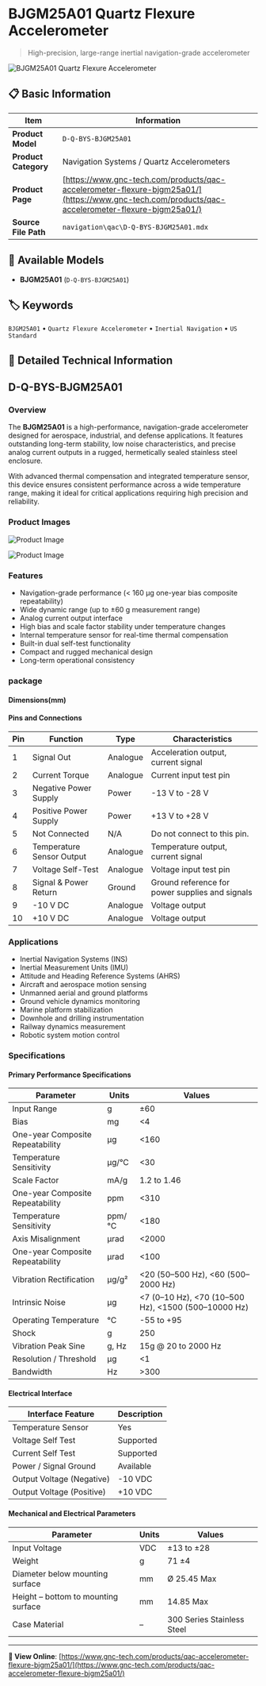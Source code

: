 # BJGM25A01 Quartz Flexure Accelerometer

> High-precision, large-range inertial navigation-grade accelerometer

![BJGM25A01 Quartz Flexure Accelerometer](https://www.gnc-tech.com/products/navigation/qac/D-Q-BYS-BJGM25A01/D-Q-BYS-BJGM25A01.webp)

## 📋 Basic Information

| Item | Information |
|------|------|
| **Product Model** | `D-Q-BYS-BJGM25A01` |
| **Product Category** | Navigation Systems / Quartz Accelerometers |
| **Product Page** | [https://www.gnc-tech.com/products/qac-accelerometer-flexure-bjgm25a01/](https://www.gnc-tech.com/products/qac-accelerometer-flexure-bjgm25a01/) |
| **Source File Path** | `navigation\qac\D-Q-BYS-BJGM25A01.mdx` |

## 🔧 Available Models

- **BJGM25A01** (`D-Q-BYS-BJGM25A01`)

## 🏷️ Keywords

`BJGM25A01` • `Quartz Flexure Accelerometer` • `Inertial Navigation` • `US Standard`

## 📖 Detailed Technical Information

## D-Q-BYS-BJGM25A01

### Overview

The **BJGM25A01** is a high-performance, navigation-grade accelerometer designed for aerospace, industrial, and defense applications. It features outstanding long-term stability, low noise characteristics, and precise analog current outputs in a rugged, hermetically sealed stainless steel enclosure.

With advanced thermal compensation and integrated temperature sensor, this device ensures consistent performance across a wide temperature range, making it ideal for critical applications requiring high precision and reliability.

### Product Images

![Product Image](https://www.gnc-tech.com/products/navigation/qac/D-Q-BYS-BJGM25A01/D-Q-BYS-BJGM25A01-Slide-01.webp)

![Product Image](https://www.gnc-tech.com/products/navigation/qac/D-Q-BYS-BJGM25A01/D-Q-BYS-BJGM25A01-Slide-02.webp)

### Features

- Navigation-grade performance (< 160 µg one-year bias composite repeatability)
- Wide dynamic range (up to ±60 g measurement range)
- Analog current output interface
- High bias and scale factor stability under temperature changes
- Internal temperature sensor for real-time thermal compensation
- Built-in dual self-test functionality
- Compact and rugged mechanical design
- Long-term operational consistency

### package

#### Dimensions(mm)
<ProductImage 
productId="D-Q-BYS-BJGM25A01" 
type="package" 
subType="dimensions" 
invertMode="light-only" 
/>
#### Pins and Connections
<ProductImage 
productId="D-Q-BYS-BJGM25A01" 
type="package" 
subType="pins" 
invertMode="light-only" 
/>

  | Pin | Function | Type | Characteristics |
| --- | --- | --- | --- |
| 1 | Signal Out | Analogue | Acceleration output, current signal |
| 2 | Current Torque | Analogue | Current input test pin |
| 3 | Negative Power Supply | Power | -13 V to -28 V |
| 4 | Positive Power Supply | Power | +13 V to +28 V |
| 5 | Not Connected | N/A | Do not connect to this pin. |
| 6 | Temperature Sensor Output | Analogue | Temperature output, current signal |
| 7 | Voltage Self-Test | Analogue | Voltage input test pin |
| 8 | Signal & Power Return | Ground | Ground reference for power supplies and signals |
| 9 | -10 V DC | Analogue | Voltage output |
| 10 | +10 V DC | Analogue | Voltage output |

### Applications

- Inertial Navigation Systems (INS)
- Inertial Measurement Units (IMU)
- Attitude and Heading Reference Systems (AHRS)
- Aircraft and aerospace motion sensing
- Unmanned aerial and ground platforms
- Ground vehicle dynamics monitoring
- Marine platform stabilization
- Downhole and drilling instrumentation
- Railway dynamics measurement
- Robotic system motion control

### Specifications

#### Primary Performance Specifications
  
| Parameter | Units | Values |
| --- | --- | --- |
| Input Range | g | ±60 |
| Bias | mg | <4 |
| One-year Composite Repeatability | µg | <160 |
| Temperature Sensitivity | µg/°C | <30 |
| Scale Factor | mA/g | 1.2 to 1.46 |
| One-year Composite Repeatability | ppm | <310 |
| Temperature Sensitivity | ppm/°C | <180 |
| Axis Misalignment | µrad | <2000 |
| One-year Composite Repeatability | µrad | <100 |
| Vibration Rectification | µg/g² | <20 (50–500 Hz), <60 (500–2000 Hz) |
| Intrinsic Noise | µg | <7 (0–10 Hz), <70 (10–500 Hz), <1500 (500–10000 Hz) |
| Operating Temperature | °C | -55 to +95 |
| Shock | g | 250 |
| Vibration Peak Sine | g, Hz | 15g @ 20 to 2000 Hz |
| Resolution / Threshold | µg | <1 |
| Bandwidth | Hz | >300 |
#### Electrical Interface
  
| Interface Feature | Description |
| --- | --- |
| Temperature Sensor | Yes |
| Voltage Self Test | Supported |
| Current Self Test | Supported |
| Power / Signal Ground | Available |
| Output Voltage (Negative) | -10 VDC |
| Output Voltage (Positive) | +10 VDC |
#### Mechanical and Electrical Parameters
  
| Parameter | Units | Values |
| --- | --- | --- |
| Input Voltage | VDC | ±13 to ±28 |
| Weight | g | 71 ±4 |
| Diameter below mounting surface | mm | Ø 25.45 Max |
| Height – bottom to mounting surface | mm | 14.85 Max |
| Case Material | – | 300 Series Stainless Steel |
---

**🔗 View Online**: [https://www.gnc-tech.com/products/qac-accelerometer-flexure-bjgm25a01/](https://www.gnc-tech.com/products/qac-accelerometer-flexure-bjgm25a01/)
